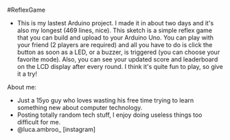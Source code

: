 #ReflexGame

- This is my lastest Arduino project. I made it in about two days and it's also my longest (469 lines, nice). This sketch is a simple reflex game that you can build and upload to your Arduino Uno. You can play with your friend (2 players are required) and all you have to do is click the button as soon as a LED, or a buzzer, is triggered (you can choose your favorite mode). Also, you can see your updated score and leaderboard on the LCD display after every round. I think it's quite fun to play, so give it a try!


About me:
- Just a 15yo guy who loves wasting his free time trying to learn something new about computer technology.
- Posting totally random tech stuff, I enjoy doing useless things too difficult for me.
- @luca.ambroo_ [instagram]
